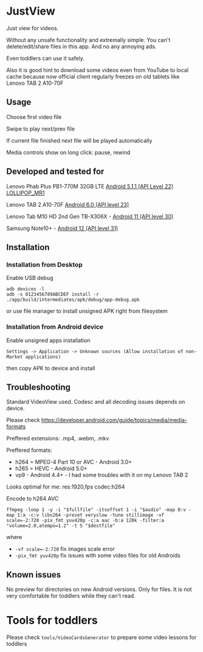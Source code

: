 # JustView

Just view for videos.

Without any unsafe functionality and extremally simple. You can't delete/edit/share files in this app. And no any annoying ads.

Even toddlers can use it safely.

Also it is good hint to download some videos even from YouTube to local cache because now official client regularly freezes on old tablets like Lenovo TAB 2 A10-70F 


## Usage

Choose first video file

Swipe to play next/prev file

If current file finished next file will be played automatically

Media controls show on long click: pause, rewind


## Developed and tested for

Lenovo Phab Plus PB1-770M 32GB LTE [Android 5.1.1 (API Level 22) LOLLIPOP_MR1](https://developer.android.com/studio/releases/platforms#5.1)

Lenovo TAB 2 A10-70F [Android 6.0 (API level 23)](https://developer.android.com/studio/releases/platforms#6.0)

Lenovo Tab M10 HD 2nd Gen TB-X306X - [Android 11 (API level 30)](https://developer.android.com/studio/releases/platforms#11)

Samsung Note10+ - [Android 12 (API level 31)](https://developer.android.com/studio/releases/platforms#12)


## Installation

### Installation from Desktop

Enable USB debug

```
adb devices -l
adb -s 0123456789ABCDEF install -r ./app/build/intermediates/apk/debug/app-debug.apk
```

or use file manager to install unsigned APK right from filesystem

### Installation from Android device

Enable unsigned apps installation

```
Settings -> Application -> Unknown sources (Allow installation of non-Market applications)
```

then copy APK to device and install


## Troubleshooting

Standard VideoView used. Codesc and all decoding issues depends on device.

Please check https://developer.android.com/guide/topics/media/media-formats

Preffered extensions: .mp4, .webm, .mkv

Preffered formats:
- h264 = MPEG-4 Part 10 or AVC - Android 3.0+
- h265 = HEVC - Android 5.0+
- vp9 - Android 4.4+ - I had some troubles with it on my Lenovo TAB 2

Looks optimal for me: res:1920,fps codec:h264

Encode to h264 AVC
```
ffmpeg -loop 1 -y -i "$fullfile" -itsoffset 1 -i "$audio" -map 0:v -map 1:a -c:v libx264 -preset veryslow -tune stillimage -vf scale=-2:720 -pix_fmt yuv420p -c:a aac -b:a 128k -filter:a "volume=2.0,atempo=1.2" -t 5 "$destfile"
```
where
- `-vf scale=-2:720` fix images scale error
- `-pix_fmt yuv420p` fix issues with some video files for old Androids


## Known issues

No preview for directories on new Android versions. Only for files. It is not very comfortable for toddlers while they can't read.


# Tools for toddlers

Please check `tools/VideoCardsGenerator` to prepare some video lessons for toddlers
